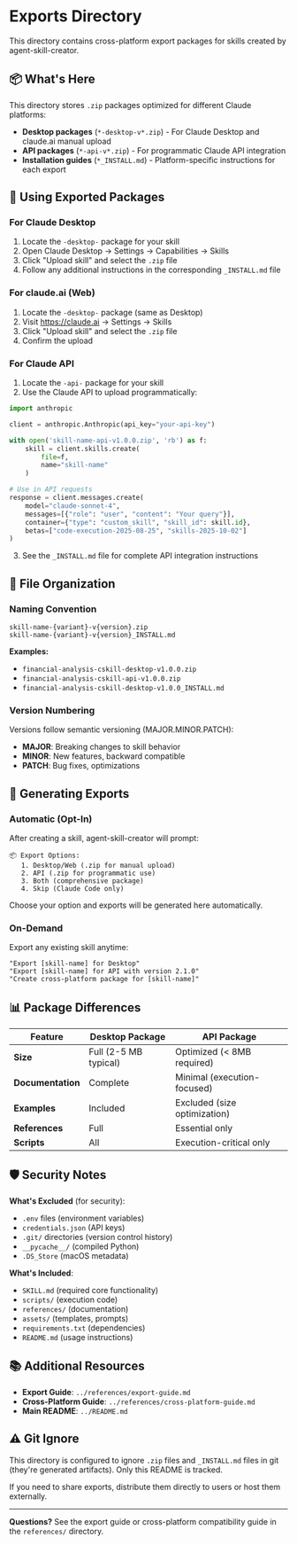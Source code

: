 # Exports Directory

This directory contains cross-platform export packages for skills created by agent-skill-creator.

## 📦 What's Here

This directory stores `.zip` packages optimized for different Claude platforms:

- **Desktop packages** (`*-desktop-v*.zip`) - For Claude Desktop and claude.ai manual upload
- **API packages** (`*-api-v*.zip`) - For programmatic Claude API integration
- **Installation guides** (`*_INSTALL.md`) - Platform-specific instructions for each export

## 🚀 Using Exported Packages

### For Claude Desktop

1. Locate the `-desktop-` package for your skill
2. Open Claude Desktop → Settings → Capabilities → Skills
3. Click "Upload skill" and select the `.zip` file
4. Follow any additional instructions in the corresponding `_INSTALL.md` file

### For claude.ai (Web)

1. Locate the `-desktop-` package (same as Desktop)
2. Visit https://claude.ai → Settings → Skills
3. Click "Upload skill" and select the `.zip` file
4. Confirm the upload

### For Claude API

1. Locate the `-api-` package for your skill
2. Use the Claude API to upload programmatically:

```python
import anthropic

client = anthropic.Anthropic(api_key="your-api-key")

with open('skill-name-api-v1.0.0.zip', 'rb') as f:
    skill = client.skills.create(
        file=f,
        name="skill-name"
    )

# Use in API requests
response = client.messages.create(
    model="claude-sonnet-4",
    messages=[{"role": "user", "content": "Your query"}],
    container={"type": "custom_skill", "skill_id": skill.id},
    betas=["code-execution-2025-08-25", "skills-2025-10-02"]
)
```

3. See the `_INSTALL.md` file for complete API integration instructions

## 📁 File Organization

### Naming Convention

```
skill-name-{variant}-v{version}.zip
skill-name-{variant}-v{version}_INSTALL.md
```

**Examples:**
- `financial-analysis-cskill-desktop-v1.0.0.zip`
- `financial-analysis-cskill-api-v1.0.0.zip`
- `financial-analysis-cskill-desktop-v1.0.0_INSTALL.md`

### Version Numbering

Versions follow semantic versioning (MAJOR.MINOR.PATCH):
- **MAJOR**: Breaking changes to skill behavior
- **MINOR**: New features, backward compatible
- **PATCH**: Bug fixes, optimizations

## 🔧 Generating Exports

### Automatic (Opt-In)

After creating a skill, agent-skill-creator will prompt:

```
📦 Export Options:
   1. Desktop/Web (.zip for manual upload)
   2. API (.zip for programmatic use)
   3. Both (comprehensive package)
   4. Skip (Claude Code only)
```

Choose your option and exports will be generated here automatically.

### On-Demand

Export any existing skill anytime:

```
"Export [skill-name] for Desktop"
"Export [skill-name] for API with version 2.1.0"
"Create cross-platform package for [skill-name]"
```

## 📊 Package Differences

| Feature | Desktop Package | API Package |
|---------|-----------------|-------------|
| **Size** | Full (2-5 MB typical) | Optimized (< 8MB required) |
| **Documentation** | Complete | Minimal (execution-focused) |
| **Examples** | Included | Excluded (size optimization) |
| **References** | Full | Essential only |
| **Scripts** | All | Execution-critical only |

## 🛡️ Security Notes

**What's Excluded** (for security):
- `.env` files (environment variables)
- `credentials.json` (API keys)
- `.git/` directories (version control history)
- `__pycache__/` (compiled Python)
- `.DS_Store` (macOS metadata)

**What's Included**:
- `SKILL.md` (required core functionality)
- `scripts/` (execution code)
- `references/` (documentation)
- `assets/` (templates, prompts)
- `requirements.txt` (dependencies)
- `README.md` (usage instructions)

## 📚 Additional Resources

- **Export Guide**: `../references/export-guide.md`
- **Cross-Platform Guide**: `../references/cross-platform-guide.md`
- **Main README**: `../README.md`

## ⚠️ Git Ignore

This directory is configured to ignore `.zip` files and `_INSTALL.md` files in git (they're generated artifacts). Only this README is tracked.

If you need to share exports, distribute them directly to users or host them externally.

---

**Questions?** See the export guide or cross-platform compatibility guide in the `references/` directory.
